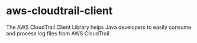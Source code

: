 aws-cloudtrail-client
=====================

The AWS CloudTrail Client Library helps Java developers to easily consume and process log files from AWS CloudTrail.
